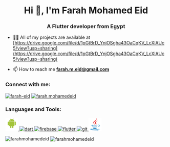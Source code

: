 <h1 align="center">Hi 👋, I'm Farah Mohamed Eid</h1>
<h3 align="center">A Flutter developer from Egypt</h3>

- 👨‍💻 All of my projects are available at [https://drive.google.com/file/d/1pGtBrD_YnjOSgha43OaCqKV_LcXlAUc5/view?usp=sharing](https://drive.google.com/file/d/1pGtBrD_YnjOSgha43OaCqKV_LcXlAUc5/view?usp=sharing)

- 📫 How to reach me **farah.m.eid@gmail.com**

<h3 align="left">Connect with me:</h3>
<p align="left">
<a href="https://linkedin.com/in/farah-eid" target="blank"><img align="center" src="https://raw.githubusercontent.com/rahuldkjain/github-profile-readme-generator/master/src/images/icons/Social/linked-in-alt.svg" alt="farah-eid" height="30" width="40" /></a>
<a href="https://fb.com/farah.mohamedeid" target="blank"><img align="center" src="https://raw.githubusercontent.com/rahuldkjain/github-profile-readme-generator/master/src/images/icons/Social/facebook.svg" alt="farah.mohamedeid" height="30" width="40" /></a>
</p>

<h3 align="left">Languages and Tools:</h3>
<p align="left"> <a href="https://developer.android.com" target="_blank" rel="noreferrer"> <img src="https://raw.githubusercontent.com/devicons/devicon/master/icons/android/android-original-wordmark.svg" alt="android" width="40" height="40"/> </a> <a href="https://dart.dev" target="_blank" rel="noreferrer"> <img src="https://www.vectorlogo.zone/logos/dartlang/dartlang-icon.svg" alt="dart" width="40" height="40"/> </a> <a href="https://firebase.google.com/" target="_blank" rel="noreferrer"> <img src="https://www.vectorlogo.zone/logos/firebase/firebase-icon.svg" alt="firebase" width="40" height="40"/> </a> <a href="https://flutter.dev" target="_blank" rel="noreferrer"> <img src="https://www.vectorlogo.zone/logos/flutterio/flutterio-icon.svg" alt="flutter" width="40" height="40"/> </a> <a href="https://git-scm.com/" target="_blank" rel="noreferrer"> <img src="https://www.vectorlogo.zone/logos/git-scm/git-scm-icon.svg" alt="git" width="40" height="40"/> </a> <a href="https://www.java.com" target="_blank" rel="noreferrer"> <img src="https://raw.githubusercontent.com/devicons/devicon/master/icons/java/java-original.svg" alt="java" width="40" height="40"/> </a> </p>

<p><img align="left" src="https://github-readme-stats.vercel.app/api/top-langs?username=farahmohamedeid&show_icons=true&locale=en&layout=compact" alt="farahmohamedeid" /></p>

<p>&nbsp;<img align="center" src="https://github-readme-stats.vercel.app/api?username=farahmohamedeid&show_icons=true&locale=en" alt="farahmohamedeid" /></p>
